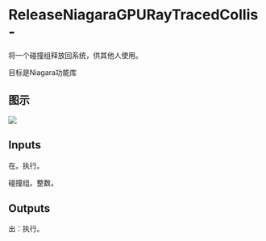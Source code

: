 # ReleaseNiagaraGPURayTracedCollis-

将一个碰撞组释放回系统，供其他人使用。

目标是Niagara功能库

## 图示

![]($-20221218-20131585.png)

## Inputs

在。执行。

碰撞组。整数。  

## Outputs

出：执行。
